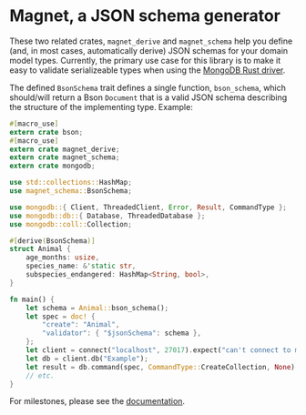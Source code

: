 # Magnet, a JSON schema generator

These two related crates, `magnet_derive` and `magnet_schema` help you define (and, in most cases, automatically derive) JSON schemas for your domain model types. Currently, the primary use case for this library is to make it easy to validate serializeable types when using the [MongoDB Rust driver](https://docs.rs/mongodb/).

The defined `BsonSchema` trait defines a single function, `bson_schema`, which should/will return a Bson `Document` that is a valid JSON schema describing the structure of the implementing type. Example:

```rust
#[macro_use]
extern crate bson;
#[macro_use]
extern crate magnet_derive;
extern crate magnet_schema;
extern crate mongodb;

use std::collections::HashMap;
use magnet_schema::BsonSchema;

use mongodb::{ Client, ThreadedClient, Error, Result, CommandType };
use mongodb::db::{ Database, ThreadedDatabase };
use mongodb::coll::Collection;

#[derive(BsonSchema)]
struct Animal {
    age_months: usize,
    species_name: &'static str,
    subspecies_endangered: HashMap<String, bool>,
}

fn main() {
    let schema = Animal::bson_schema();
    let spec = doc! {
        "create": "Animal",
        "validator": { "$jsonSchema": schema },
    };
    let client = connect("localhost", 27017).expect("can't connect to mongod");
    let db = client.db("Example");
    let result = db.command(spec, CommandType::CreateCollection, None).expect("network error");
    // etc.
}
```

For milestones, please see the [documentation](https://docs.rs/magnet_schema).
